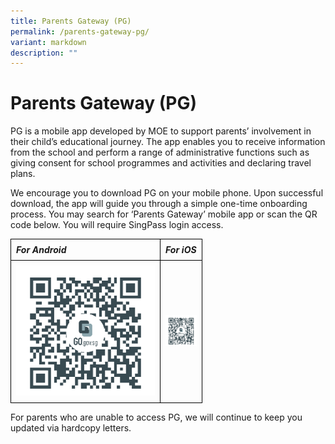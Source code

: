 ```yaml
---
title: Parents Gateway (PG)
permalink: /parents-gateway-pg/
variant: markdown
description: ""
---
```

<h1><strong>Parents Gateway (PG)</strong></h1>

<p>PG is a mobile app developed by MOE to support parents’ involvement in their child’s educational journey. The app enables you to receive information from the school and perform a range of administrative functions such as giving consent for school programmes and activities and declaring travel plans.</p>

<p>We encourage you to download PG on your mobile phone. Upon successful download, the app will guide you through a simple one-time onboarding process. You may search for ‘Parents Gateway’ mobile app or scan the QR code below. You will require SingPass login access.</p>

<table style="border-collapse: collapse; width: 100%;">
  <tbody><tr>
    <td style="border: 1px solid black; padding: 8px;"><i><strong>For Android</strong></i></td>
    <td style="border: 1px solid black; padding: 8px;"><i><strong>For iOS</strong></i></td>
  </tr>
  <tr>
    <td style="border: 1px solid black; padding: 8px;"><img src="/images/For%20Parents/PG_QR_android.png"></td>
    <td style="border: 1px solid black; padding: 8px;">
      <img height="50" width="50" src="/images/For%20Parents/PG_QR_ios.png">
    </td>
  </tr>
</tbody></table>

<p>For parents who are unable to access PG, we will continue to keep you updated via hardcopy letters.</p>